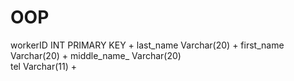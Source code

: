 # OOP
workerID	INT	PRIMARY  KEY	+
last_name	Varchar(20)		+
first_name	Varchar(20)		+
middle_name_	Varchar(20)		
tel	Varchar(11)		+
